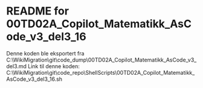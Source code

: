 # README for 00TD02A_Copilot_Matematikk_AsCode_v3_del3_16
Denne koden ble eksportert fra C:\WikiMigration\git\code_dump\00TD02A_Copilot_Matematikk_AsCode_v3_del3.md
Link til denne koden: C:\WikiMigration\git\code_repo\ShellScripts\00TD02A_Copilot_Matematikk_AsCode_v3_del3_16.sh
